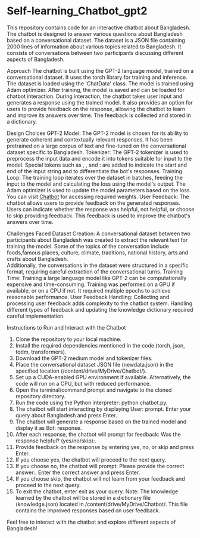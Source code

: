 # Self-learning_Chatbot_gpt2

This repository contains code for an interactive chatbot about Bangladesh. The chatbot is designed to answer various questions about Bangladesh based on a conversational dataset.
The dataset is a JSON file containing 2000 lines of information about various topics related to Bangladesh. 
It consists of conversations between two participants discussing different aspects of Bangladesh.

Approach
The chatbot is built using the GPT-2 language model, trained on a conversational dataset. It uses the torch library for training and inference. 
The dataset is loaded using the 'ChatData' class.
The model is trained using Adam optimizer. After training, the model is saved and can be loaded for chatbot interaction.
During interaction, the chatbot takes user input and generates a response using the trained model. 
It also provides an option for users to provide feedback on the response, allowing the chatbot to learn and improve its answers over time. 
The feedback is collected and stored in a dictionary.

Design Choices
GPT-2 Model: The GPT-2 model is chosen for its ability to generate coherent and contextually relevant responses. It has been pretrained on a large corpus of text and fine-tuned on the conversational dataset specific to Bangladesh.
Tokenizer: The GPT-2 tokenizer is used to preprocess the input data and encode it into tokens suitable for input to the model. Special tokens such as <startofstring>, <endofstring>, and <bot>: are added to indicate the start and end of the input string and to differentiate the bot's responses.
Training Loop: The training loop iterates over the dataset in batches, feeding the input to the model and calculating the loss using the model's output. The Adam optimizer is used to update the model parameters based on the loss.
You can visit [Chatbot](https://drive.google.com/drive/folders/1PD-JrZVVOXWMxh7UsLiwgUzBQTETlHAi?usp=drive_link) for accessing required weights.
User Feedback: The chatbot allows users to provide feedback on the generated responses. Users can indicate whether the response was helpful, not helpful, or choose to skip providing feedback. This feedback is used to improve the chatbot's answers over time.

Challenges Faced
Dataset Creation: A conversational dataset between two participants about Bangladesh was created to extract the relevant text for training the model. Some of the topics of the conversation include foods,famous places, culture, climate, traditions, national history, arts and crafts about Bangladesh.  
Additionally, the conversations in the dataset were structured in a specific format, requiring careful extraction of the conversational turns.
Training Time: Training a large language model like GPT-2 can be computationally expensive and time-consuming. Training was performed on a GPU if available, or on a CPU if not. It required multiple epochs to achieve reasonable performance.
User Feedback Handling: Collecting and processing user feedback adds complexity to the chatbot system. Handling different types of feedback and updating the knowledge dictionary required careful implementation.

Instructions to Run and Interact with the Chatbot
1. Clone the repository to your local machine.
2. Install the required dependencies mentioned in the code (torch, json, tqdm, transformers).
3. Download the GPT-2 medium model and tokenizer files.
4. Place the conversational dataset JSON file (newdata.json) in the specified location (/content/drive/MyDrive/Chatbot/).
5. Set up a CUDA-enabled GPU environment if available. Alternatively, the code will run on a CPU, but with reduced performance.
6. Open the terminal/command prompt and navigate to the cloned repository directory.
7. Run the code using the Python interpreter: python chatbot.py.
8. The chatbot will start interacting by displaying User: prompt. Enter your query about Bangladesh and press Enter.
9. The chatbot will generate a response based on the trained model and display it as Bot: response.
10. After each response, the chatbot will prompt for feedback: Was the response helpful? (yes/no/skip):.
11. Provide feedback on the response by entering yes, no, or skip and press Enter.
12. If you choose yes, the chatbot will proceed to the next query.
13. If you choose no, the chatbot will prompt: Please provide the correct answer:. Enter the correct answer and press Enter.
14. If you choose skip, the chatbot will not learn from your feedback and proceed to the next query.
15. To exit the chatbot, enter exit as your query.
Note: The knowledge learned by the chatbot will be stored in a dictionary file (knowledge.json) located in /content/drive/MyDrive/Chatbot/. This file contains the improved responses based on user feedback.

Feel free to interact with the chatbot and explore different aspects of Bangladesh!
